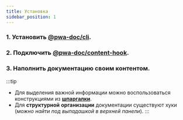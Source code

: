 ```yaml
---
title: Установка
sidebar_position: 1
---
```


### 1. Установить [@pwa-doc/cli](/cli).

### 2. Подключить [@pwa-doc/content-hook](/content).

### 3. Наполнить документацию своим контентом.

:::tip
* Для выделения важной информации можно воспользоваться конструкциями из **[шпаргалки](../cookbook/cheat-sheet)**.
* Для **структурной** **организации** документации существуют хуки (_можно найти под выпадашкой в верхней панели_).
:::
